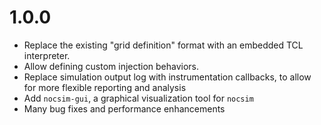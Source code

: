 # 1.0.0

* Replace the existing "grid definition" format with an embedded TCL
  interpreter.
* Allow defining custom injection behaviors.
* Replace simulation output log with instrumentation callbacks, to allow for
  more flexible reporting and analysis
* Add `nocsim-gui`, a graphical visualization tool for `nocsim`
* Many bug fixes and performance enhancements
